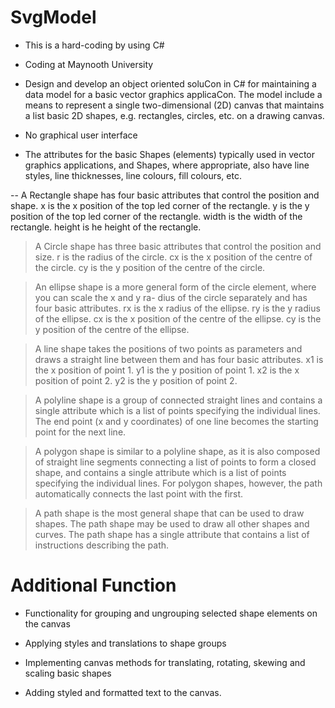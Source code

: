 # SvgModel

- This is a hard-coding by using C#

- Coding at Maynooth University

- Design and develop an object oriented soluCon in C# for maintaining a data model for a basic vector graphics applicaCon. The model include a means to represent a single two-dimensional (2D) canvas that maintains a list basic 2D shapes, e.g. rectangles, circles, etc. on a drawing canvas.

- No graphical user interface

- The attributes for the basic Shapes (elements) typically used in vector graphics applications, and Shapes, where appropriate, also have line styles, line thicknesses, line colours, fill colours, etc.

-- A Rectangle shape has four basic attributes that control the position and shape. x is the x position of the top led corner of the rectangle. y is the y position of the top led corner of the rectangle. width is the width of the rectangle. height is he height of the rectangle.

> A Circle shape has three basic attributes that control the position and size. r is the radius of the circle. cx is the x position of the centre of the circle. cy is the y position of the centre of the circle.

> An ellipse shape is a more general form of the circle element, where you can scale the x and y ra- dius of the circle separately and has four basic attributes. rx is the x radius of the ellipse. ry is the y radius of the ellipse. cx is the x position of the centre of the ellipse. cy is the y position of the centre of the ellipse.

> A line shape takes the positions of two points as parameters and draws a straight line between them and has four basic attributes. x1 is the x position of point 1. y1 is the y position of point 1. x2 is the x position of point 2. y2 is the y position of point 2.

> A polyline shape is a group of connected straight lines and contains a single attribute which is a list of points specifying the individual lines. The end point (x and y coordinates) of one line becomes the starting point for the next line.

> A polygon shape is similar to a polyline shape, as it is also composed of straight line segments connecting a list of points to form a closed shape, and contains a single attribute which is a list of points specifying the individual lines. For polygon shapes, however, the path automatically connects the last point with the first.

> A path shape is the most general shape that can be used to draw shapes. The path shape may be used to draw all other shapes and curves. The path shape has a single attribute that contains a list of instructions describing the path.

# Additional Function

- Functionality for grouping and ungrouping selected shape elements on the canvas

- Applying styles and translations to shape groups

- Implementing canvas methods for translating, rotating, skewing and scaling basic shapes

- Adding styled and formatted text to the canvas.
